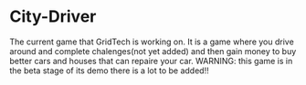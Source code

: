 # City-Driver
The current game that GridTech is working on. It is a game where you drive around and complete chalenges(not yet added) and then gain money to buy better cars and houses that can repaire your car. WARNING: this game is in the beta stage of its demo there is a lot to be added!!
